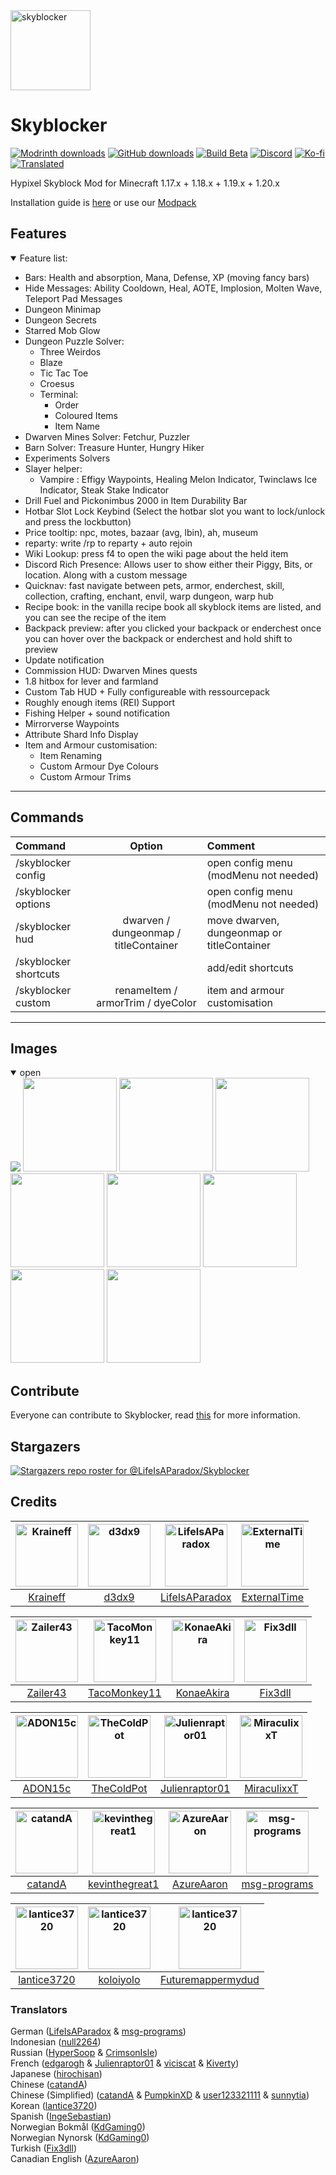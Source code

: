 <img height="128" src="https://hysky.de/skyblocker.png" alt="skyblocker"/>

# Skyblocker

[![Modrinth downloads](https://img.shields.io/modrinth/dt/skyblocker-liap?color=00AF5C&label=Download&labelColor=cecece00AF5C&logo=modrinth)](https://modrinth.com/mod/skyblocker-liap)
[![GitHub downloads](https://img.shields.io/github/downloads/SkyblockerMod/skyblocker/total?labelColor=cecece&color=000000&label=Download&logo=github&logoColor=black)](https://github.com/SkyblockerMod/Skyblocker/releases/latest)
[![Build Beta](https://img.shields.io/github/actions/workflow/status/SkyblockerMod/Skyblocker/beta.yml?labelColor=cecece&label=beta&logo=github&logoColor=black)](https://github.com/SkyblockerMod/Skyblocker/actions/workflows/beta.yml)
[![Discord](https://img.shields.io/discord/879732108745125969?logo=discord&labelColor=cecece&color=7289DA&label=)](https://discord.com/invite/aNNJHQykck)
[![Ko-fi](https://img.shields.io/badge/buy%20me%20coffee-skyblocker?color=434B57&logo=kofi)](https://ko-fi.com/wohlhabend)
[![Translated](https://translate.hysky.de/widgets/Skyblocker/-/skyblocker/svg-badge.svg)](https://translate.hysky.de/projects/Skyblocker/skyblocker/)

Hypixel Skyblock Mod for Minecraft 1.17.x + 1.18.x + 1.19.x + 1.20.x

Installation guide is [here](https://github.com/SkyblockerMod/Skyblocker/wiki/installation) or use our [Modpack](https://modrinth.com/modpack/skyblocker-modpack)

## Features

<details open>
<summary>Feature list:</summary>

* Bars: Health and absorption, Mana, Defense, XP (moving fancy bars)
* Hide Messages: Ability Cooldown, Heal, AOTE, Implosion, Molten Wave, Teleport Pad Messages
* Dungeon Minimap
* Dungeon Secrets
* Starred Mob Glow
* Dungeon Puzzle Solver:
    * Three Weirdos
    * Blaze
    * Tic Tac Toe
    * Croesus
    * Terminal:
        * Order
        * Coloured Items
        * Item Name
* Dwarven Mines Solver: Fetchur, Puzzler
* Barn Solver: Treasure Hunter, Hungry Hiker
* Experiments Solvers
* Slayer helper:
    * Vampire : Effigy Waypoints, Healing Melon Indicator, Twinclaws Ice Indicator, Steak Stake Indicator
* Drill Fuel and Pickonimbus 2000 in Item Durability Bar
* Hotbar Slot Lock Keybind (Select the hotbar slot you want to lock/unlock and press the lockbutton)
* Price tooltip: npc, motes, bazaar (avg, lbin), ah, museum
* reparty: write /rp to reparty + auto rejoin
* Wiki Lookup: press f4 to open the wiki page about the held item
* Discord Rich Presence: Allows user to show either their Piggy, Bits, or location. Along with a custom message
* Quicknav: fast navigate between pets, armor, enderchest, skill, collection, crafting, enchant, envil, warp dungeon,
  warp hub
* Recipe book: in the vanilla recipe book all skyblock items are listed, and you can see the recipe of the item
* Backpack preview: after you clicked your backpack or enderchest once you can hover over the backpack or enderchest and
  hold shift to preview
* Update notification
* Commission HUD: Dwarven Mines quests
* 1.8 hitbox for lever and farmland
* Custom Tab HUD + Fully configureable with ressourcepack
* Roughly enough items (REI) Support
* Fishing Helper + sound notification
* Mirrorverse Waypoints
* Attribute Shard Info Display
* Item and Armour customisation:
    * Item Renaming
    * Custom Armour Dye Colours
    * Custom Armour Trims

</details>

___

## Commands

| Command               |                Option                 | Comment                                    |
| :-------------------- | :-----------------------------------: | :----------------------------------------- |
| /skyblocker config    |                                       | open config menu (modMenu not needed)      |
| /skyblocker options   |                                       | open config menu (modMenu not needed)      |
| /skyblocker hud       | dwarven / dungeonmap / titleContainer | move dwarven, dungeonmap or titleContainer |
| /skyblocker shortcuts |                                       | add/edit shortcuts                         |
| /skyblocker custom    |  renameItem /  armorTrim / dyeColor   | item and armour customisation              |

---

## Images

<details open>
<summary>open</summary>

<img padding="10px,0px"  src="https://user-images.githubusercontent.com/27798256/170806938-f858f0ae-4d8b-4767-9b53-8fe5a65edf56.png" />
<img padding="10px,0px" height="150" src="https://hysky.de/minimap.png" />
<img padding="10px,0px" height="150" src="https://hysky.de/tooltip1.png" />
<img padding="10px,0px" height="150" src="https://hysky.de/tooltip2.png" />
<img padding="10px,0px" height="150" src="https://hysky.de/drill.png" />
<img padding="10px,0px" height="150" src="https://hysky.de/richpresencesmall.png" />
<img padding="10px,0px" height="150" src="https://hysky.de/recipe.png" />
<img padding="10px,0px" height="150" src="https://hysky.de/backpack-preview.png" />
<img padding="10px,0px" height="150" src="https://hysky.de/armour_trim.png" />
</details>

## Contribute

Everyone can contribute to Skyblocker, read [this](https://github.com/SkyblockerMod/Skyblocker/wiki/Contribute) for more
information.

## Stargazers

[![Stargazers repo roster for @LifeIsAParadox/Skyblocker](https://reporoster.com/stars/SkyblockerMod/Skyblocker)](https://github.com/SkyblockerMod/Skyblocker/stargazers)

## Credits

| [<img alt="Kraineff" src="https://github.com/Kraineff.png" width="100">](https://github.com/Kraineff) | [<img alt="d3dx9" src="https://github.com/d3dx9.png" width="100">](https://github.com/d3dx9) | [<img alt="LifeIsAParadox" src="https://github.com/LifeIsAParadox.png" width="100">](https://github.com/LifeIsAParadox) | [<img alt="ExternalTime" src="https://github.com/ExternalTime.png" width="100">](https://github.com/ExternalTime) |
| :---------------------------------------------------------------------------------------------------: | :------------------------------------------------------------------------------------------: | :---------------------------------------------------------------------------------------------------------------------: | :---------------------------------------------------------------------------------------------------------------: |
|                                [Kraineff](https://github.com/Kraineff)                                |                              [d3dx9](https://github.com/d3dx9)                               |                                   [LifeIsAParadox](https://github.com/LifeIsAParadox)                                   |                                  [ExternalTime](https://github.com/ExternalTime)                                  |

| [<img alt="Zailer43" src="https://github.com/Zailer43.png" width="100">](https://github.com/Zailer43) | [<img alt="TacoMonkey11" src="https://github.com/TacoMonkey11.png" width="100">](https://github.com/TacoMonkey11) | [<img alt="KonaeAkira" src="https://github.com/KonaeAkira.png" width="100">](https://github.com/KonaeAkira) | [<img alt="Fix3dll" src="https://github.com/Fix3dll.png" width="100">](https://github.com/Fix3dll) |
| :---------------------------------------------------------------------------------------------------: | :---------------------------------------------------------------------------------------------------------------: | :---------------------------------------------------------------------------------------------------------: | :------------------------------------------------------------------------------------------------: |
|                                [Zailer43](https://github.com/Zailer43)                                |                                  [TacoMonkey11](https://github.com/TacoMonkey11)                                  |                                 [KonaeAkira](https://github.com/KonaeAkira)                                 |                               [Fix3dll](https://github.com/Fix3dll)                                |

| [<img alt="ADON15c" src="https://github.com/ADON15c.png" width="100">](https://github.com/ADON15c) | [<img alt="TheColdPot" src="https://github.com/TheColdPot.png" width="100">](https://github.com/TheColdPot) | [<img alt="Julienraptor01" src="https://github.com/Julienraptor01.png" width="100">](https://github.com/Julienraptor01) | [<img alt="MiraculixxT" src="https://github.com/MiraculixxT.png" width="100">](https://github.com/MiraculixxT) |
| :------------------------------------------------------------------------------------------------: | :---------------------------------------------------------------------------------------------------------: | :---------------------------------------------------------------------------------------------------------------------: | :------------------------------------------------------------------------------------------------------------: |
|                               [ADON15c](https://github.com/ADON15c)                                |                                 [TheColdPot](https://github.com/TheColdPot)                                 |                                   [Julienraptor01](https://github.com/Julienraptor01)                                   |                                 [MiraculixxT](https://github.com/MiraculixxT)                                  |

| [<img alt="catandA" src="https://github.com/catandA.png" width="100">](https://github.com/catandA) | [<img alt="kevinthegreat1" src="https://github.com/kevinthegreat1.png" width="100">](https://github.com/kevinthegreat1) | [<img alt="AzureAaron" src="https://github.com/AzureAaron.png" width="100">](https://github.com/AzureAaron) | [<img alt="msg-programs" src="https://github.com/msg-programs.png" width="100">](https://github.com/msg-programs) |
| :------------------------------------------------------------------------------------------------: | :---------------------------------------------------------------------------------------------------------------------: | :---------------------------------------------------------------------------------------------------------: | :---------------------------------------------------------------------------------------------------------------: |
|                               [catandA](https://github.com/catandA)                                |                                   [kevinthegreat1](https://github.com/kevinthegreat1)                                   |                                 [AzureAaron](https://github.com/AzureAaron)                                 |                                  [msg-programs](https://github.com/msg-programs)                                  |

| [<img alt="lantice3720" src="https://github.com/lantice3720.png" width="100">](https://github.com/lantice3720) | [<img alt="lantice3720" src="https://github.com/koloiyolo.png" width="100">](https://github.com/koloiyolo) | [<img alt="lantice3720" src="https://github.com/Futuremappermydud.png" width="100">](https://github.com/Futuremappermydud) |
| :------------------------------------------------------------------------------------------------------------: | :--------------------------------------------------------------------------------------------------------: | :------------------------------------------------------------------------------------------------------------------------: |
|                                 [lantice3720](https://github.com/lantice3720)                                  |                                 [koloiyolo](https://github.com/koloiyolo)                                  |                                 [Futuremappermydud](https://github.com/Futuremappermydud)                                  |

### Translators

German ([LifeIsAParadox](https://github.com/LifeIsAParadox) & [msg-programs](https://github.com/msg-programs)) \
Indonesian ([null2264](https://github.com/null2264)) \
Russian ([HyperSoop](https://github.com/HyperSoop) & [CrimsonIsle](https://github.com/CrimsonIsle))\
French ([edgarogh](https://github.com/edgarogh) & [Julienraptor01](https://github.com/Julienraptor01) & [viciscat](https://github.com/viciscat) & [Kiverty](https://github.com/Kiverty)) \
Japanese ([hirochisan](https://github.com/hirochisan)) \
Chinese ([catandA](https://github.com/catandA)) \
Chinese (Simplified) ([catandA](https://github.com/catandA) & [PumpkinXD](https://github.com/PumpkinXD) & [user123321111](https://github.com/user123321111) & [sunnytia](https://github.com/sunnytia)) \
Korean ([lantice3720](https://github.com/lantice3720)) \
Spanish ([IngeSebastian](https://github.com/IngeSebastian)) \
Norwegian Bokmål ([KdGaming0](https://github.com/KdGaming0)) \
Norwegian Nynorsk ([KdGaming0](https://github.com/KdGaming0)) \
Turkish ([Fix3dll](https://github.com/Fix3dll)) \
Canadian English ([AzureAaron](https://github.com/AzureAaron))
